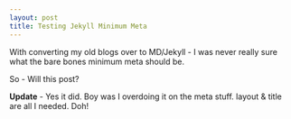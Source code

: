 ```yaml
---
layout: post
title: Testing Jekyll Minimum Meta
---
```


With converting my old blogs over to MD/Jekyll - I was never really sure what the bare bones minimum meta should be.

So - Will this post?

**Update** - Yes it did. Boy was I overdoing it on the meta stuff. layout & title are all I needed. Doh!
